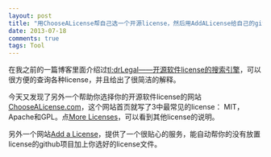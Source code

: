 ```yaml
---
layout: post
title: "用ChooseALicense帮自己选一个开源license，然后用AddALicense给自己的github自动加上license文件"
date: 2013-07-18
comments: true
tags: Tool
---
```

在我之前的一篇博客里面介绍过[tl;drLegal——开源软件license的搜索引擎](/2013/07/06/tldrlegal-opensource-license-search-engine/)，可以很方便的查询各种license，并且给出了很简洁的解释。

今天又发现了另外一个帮助你选择你的开源软件license的网站[ChooseALicense.com](http://choosealicense.com/)，这个网站首页就写了3中最常见的license： MIT， Apache和GPL。点[More Licenses](http://choosealicense.com/licenses/)，可以看到其他license的说明。

另外一个网站[Add a License](http://addalicense.com/)，提供了一个很贴心的服务，能自动帮你的没有放置license的github项目加上你选好的license文件。